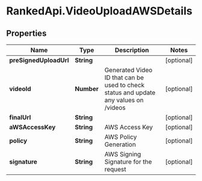 # RankedApi.VideoUploadAWSDetails

## Properties
Name | Type | Description | Notes
------------ | ------------- | ------------- | -------------
**preSignedUploadUrl** | **String** |  | [optional] 
**videoId** | **Number** | Generated Video ID that can be used to check status and update any values on /videos | [optional] 
**finalUrl** | **String** |  | [optional] 
**aWSAccessKey** | **String** | AWS Access Key | [optional] 
**policy** | **String** | AWS Policy Generation | [optional] 
**signature** | **String** | AWS Signing Signature for the request | [optional] 


